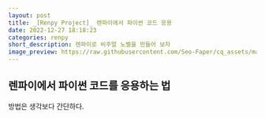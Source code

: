 ```yaml
---
layout: post
title: _[Renpy Project]_ 렌파이에서 파이썬 코드 응용
date: 2022-12-27 18:18:23
categories: renpy
short_description: 렌파이로 비주얼 노벨을 만들어 보자
image_preview: https://raw.githubusercontent.com/Seo-Faper/cq_assets/master/heroes/cos_pr_17_17.png
---
```


## 렌파이에서 파이썬 코드를 응용하는 법

방법은 생각보다 간단하다.
